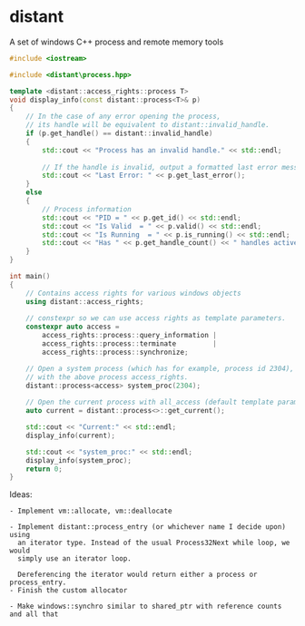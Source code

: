 # distant
A set of windows C++ process and remote memory tools 

```c++
#include <iostream>

#include <distant\process.hpp>

template <distant::access_rights::process T>
void display_info(const distant::process<T>& p)
{
	// In the case of any error opening the process,
	// its handle will be equivalent to distant::invalid_handle.
	if (p.get_handle() == distant::invalid_handle)
	{
		std::cout << "Process has an invalid handle." << std::endl;
		
		// If the handle is invalid, output a formatted last error message
		std::cout << "Last Error: " << p.get_last_error();
	}
	else
	{
		// Process information
		std::cout << "PID = " << p.get_id() << std::endl;
		std::cout << "Is Valid  = " << p.valid() << std::endl;
		std::cout << "Is Running  = " << p.is_running() << std::endl;
		std::cout << "Has " << p.get_handle_count() << " handles active" << std::endl;
	}
}

int main()
{
	// Contains access rights for various windows objects
	using distant::access_rights;
	
	// constexpr so we can use access rights as template parameters.
	constexpr auto access = 
		access_rights::process::query_information | 
		access_rights::process::terminate		  |
		access_rights::process::synchronize;

	// Open a system process (which has for example, process id 2304),
	// with the above process access_rights.
	distant::process<access> system_proc(2304);
	
	// Open the current process with all_access (default template parameter is all_access).
	auto current = distant::process<>::get_current();

	std::cout << "Current:" << std::endl;
	display_info(current);

	std::cout << "system_proc:" << std::endl;
	display_info(system_proc);
	return 0;
}

```
Ideas:

	- Implement vm::allocate, vm::deallocate
	
	- Implement distant::process_entry (or whichever name I decide upon) using 
	  an iterator type. Instead of the usual Process32Next while loop, we would 
	  simply use an iterator loop.
	  
	  Dereferencing the iterator would return either a process or process_entry.
	- Finish the custom allocator
	
	- Make windows::synchro similar to shared_ptr with reference counts and all that